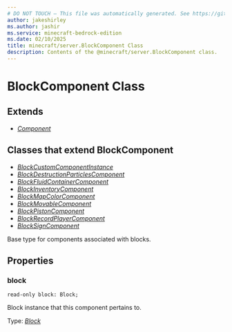 ```yaml
---
# DO NOT TOUCH — This file was automatically generated. See https://github.com/mojang/minecraftapidocsgenerator to modify descriptions, examples, etc.
author: jakeshirley
ms.author: jashir
ms.service: minecraft-bedrock-edition
ms.date: 02/10/2025
title: minecraft/server.BlockComponent Class
description: Contents of the @minecraft/server.BlockComponent class.
---
```

# BlockComponent Class

## Extends
- [*Component*](Component.md)

## Classes that extend BlockComponent
- [*BlockCustomComponentInstance*](BlockCustomComponentInstance.md)
- [*BlockDestructionParticlesComponent*](BlockDestructionParticlesComponent.md)
- [*BlockFluidContainerComponent*](BlockFluidContainerComponent.md)
- [*BlockInventoryComponent*](BlockInventoryComponent.md)
- [*BlockMapColorComponent*](BlockMapColorComponent.md)
- [*BlockMovableComponent*](BlockMovableComponent.md)
- [*BlockPistonComponent*](BlockPistonComponent.md)
- [*BlockRecordPlayerComponent*](BlockRecordPlayerComponent.md)
- [*BlockSignComponent*](BlockSignComponent.md)

Base type for components associated with blocks.

## Properties

### **block**
`read-only block: Block;`

Block instance that this component pertains to.

Type: [*Block*](Block.md)

